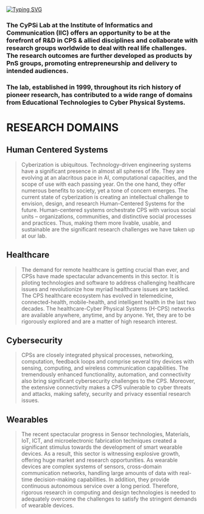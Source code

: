 [![Typing SVG](https://readme-typing-svg.herokuapp.com?font=Cooper+Black&color=18BEF7&size=30&center=true&vCenter=true&width=1000&height=30&lines=Research+IIC)](https://git.io/typing-svg)


### The CyPSi Lab at the Institute of Informatics and Communication (IIC) offers an opportunity to be at the forefront of R&D in CPS & allied disciplines and collaborate with research groups worldwide to deal with real life challenges. The research outcomes are further developed as products by PnS groups, promoting entrepreneurship and delivery to intended audiences.

### The lab, established in 1999, throughout its rich history of pioneer research, has contributed to a wide range of domains from Educational Technologies to Cyber Physical Systems. 

# RESEARCH DOMAINS

## Human Centered Systems

>Cyberization is ubiquitous. Technology-driven engineering systems have a significant presence in almost all spheres of life. They are evolving at an alacritous pace in AI, computational capacities, and the scope of use with each passing year. On the one hand, they offer numerous benefits to society, yet a tone of concern emerges. The current state of cyberization is creating an intellectual challenge to envision, design, and research Human-Centered Systems for the future. Human-centered systems orchestrate CPS with various social units – organizations, communities, and distinctive social processes and practices. Thus, making them more livable, usable, and sustainable are the significant research challenges we have taken up at our lab.

## Healthcare

>The demand for remote healthcare is getting crucial than ever, and CPSs have made spectacular advancements in this sector. It is piloting technologies and software to address challenging healthcare issues and revolutionize how myriad healthcare issues are tackled. The CPS healthcare ecosystem has evolved in telemedicine, connected-health, mobile-health, and intelligent health in the last two decades. The healthcare-Cyber Physical Systems (H-CPS) networks are available anywhere, anytime, and by anyone. Yet, they are to be rigorously explored and are a matter of high research interest.

## Cybersecurity
>CPSs are closely integrated physical processes, networking, computation, feedback loops and comprise several tiny devices with sensing, computing, and wireless communication capabilities. The tremendously enhanced functionality, automation, and connectivity also bring significant cybersecurity challenges to the CPS. Moreover, the extensive connectivity makes a CPS vulnerable to cyber threats and attacks, making safety, security and privacy essential research issues.

## Wearables
>The recent spectacular progress in Sensor technologies, Materials, IoT, ICT, and microelectronic fabrication techniques created a significant stimulus towards the development of smart wearable devices. As a result, this sector is witnessing explosive growth, offering huge market and research opportunities. As wearable devices are complex systems of sensors, cross-domain communication networks, handling large amounts of data with real-time decision-making capabilities. In addition, they provide continuous autonomous service over a long period. Therefore, rigorous research in computing and design technologies is needed to adequately overcome the challenges to satisfy the stringent demands of wearable devices.

